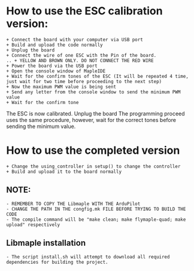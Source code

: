 # How to use the ESC calibration version:
    + Connect the board with your computer via USB port
    + Build and upload the code normally
    + Unplug the board
    + Connect the wire of one ESC with the Pin of the board.
    .. + YELLOW AND BROWN ONLY. DO NOT CONNECT THE RED WIRE
    + Power the board via the USB port    
    + Open the console window of MapleIDE
    + Wait for the confirm tones of the ESC (It will be repeated 4 time, just wait for two time before proceeding to the next step)
    + Now the maximum PWM value is being sent
    + Send any letter from the console window to send the minimum PWM value
    + Wait for the confirm tone 

The ESC is now calibrated. Unplug the board
The programming proceed uses the same procedure, however, wait for the correct tones before sending the minimum value.
    
# How to use the completed version
    + Change the using_controller in setup() to change the controller
    + Build and upload it to the board normally
   
## NOTE:
    - REMEMBER TO COPY THE Libmaple WITH THE ArduPilot 
    - CHANGE THE PATH IN THE congfig.mk FILE BEFORE TRYING TO BUILD THE CODE   
    - The compile command will be "make clean; make flymaple-quad; make upload" respectively

## Libmaple installation
    - The script install.sh will attempt to download all required dependencies for building the project. 

